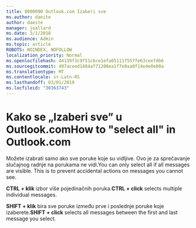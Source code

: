 ```yaml
---
title: 8000090 Outlook.com Izaberi sve
ms.author: daeite
author: daeite
manager: joallard
ms.date: 3/1/2018
ms.audience: Admin
ms.topic: article
ROBOTS: NOINDEX, NOFOLLOW
localization_priority: Normal
ms.openlocfilehash: 44139f3c9f51c6ce1efa05111f557fe63ceefdb6
ms.sourcegitcommit: 497aceed1484af71200ea1f7e0aa0f14e4e0e00a
ms.translationtype: MT
ms.contentlocale: sr-Latn-RS
ms.lasthandoff: 03/01/2019
ms.locfileid: "30363743"
---
```

# <a name="how-to-select-all-in-outlookcom"></a><span data-ttu-id="329ae-102">Kako se „Izaberi sve” u Outlook.com</span><span class="sxs-lookup"><span data-stu-id="329ae-102">How to "select all" in Outlook.com</span></span>

<span data-ttu-id="329ae-p101">Možete izabrati samo ako sve poruke koje su vidljive. Ovo je za sprečavanje slučajnog radnje na porukama ne vidi.</span><span class="sxs-lookup"><span data-stu-id="329ae-p101">You can only select all if all messages are visible. This is to prevent accidental actions on messages you cannot see.</span></span>

<span data-ttu-id="329ae-105">**CTRL + klik** izbor više pojedinačnih poruka.</span><span class="sxs-lookup"><span data-stu-id="329ae-105">**CTRL + click** selects multiple individual messages.</span></span>

<span data-ttu-id="329ae-106">**SHIFT + klik** bira sve poruke između prve i poslednje poruke koje izaberete.</span><span class="sxs-lookup"><span data-stu-id="329ae-106">**SHIFT + click** selects all messages between the first and last message you select.</span></span>